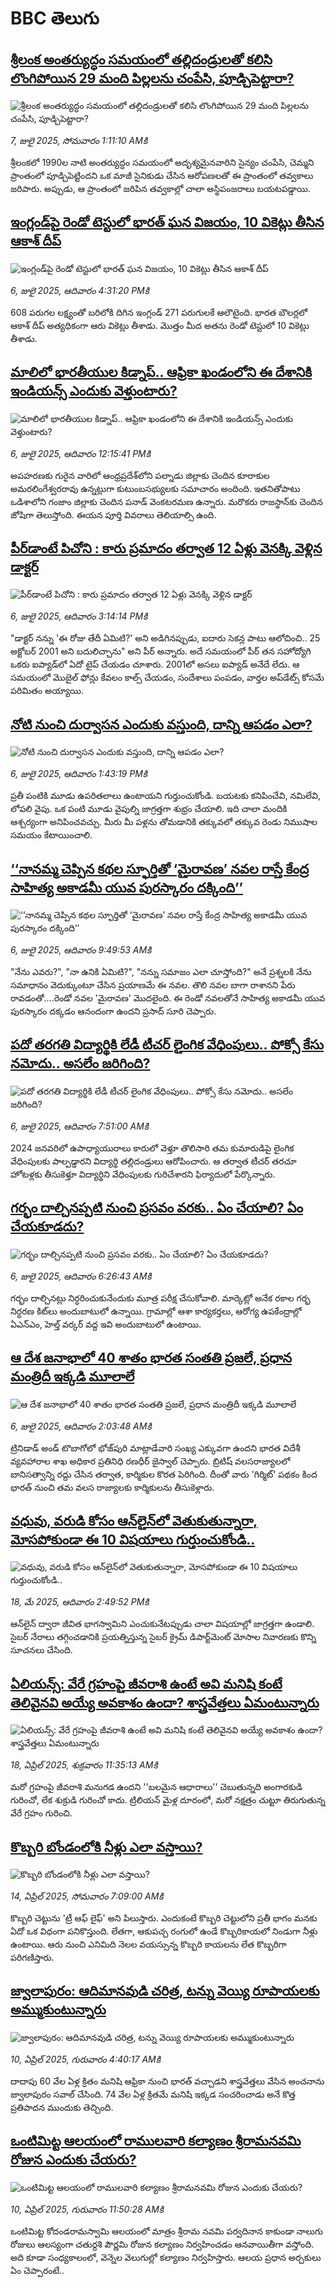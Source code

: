 # BBC తెలుగు## [శ్రీలంక అంతర్యుద్ధం సమయంలో తల్లిదండ్రులతో కలిసి లొంగిపోయిన 29 మంది పిల్లలను చంపేసి, పూడ్చిపెట్టారా?](https://www.bbc.com/telugu/articles/cx20ld25gggo?at_campaign=githubrss)![శ్రీలంక అంతర్యుద్ధం సమయంలో తల్లిదండ్రులతో కలిసి లొంగిపోయిన 29 మంది పిల్లలను చంపేసి, పూడ్చిపెట్టారా?](https://ichef.bbci.co.uk/ace/ws/240/cpsprodpb/a398/live/faf63130-5a74-11f0-b5c5-012c5796682d.jpg)_7, జులై 2025, సోమవారం 1:11:10 AMకి_శ్రీలంకలో 1990ల నాటి అంతర్యుద్ధం సమయంలో అదృశ్యమైనవారిని సైన్యం చంపేసి, చెమ్మని ప్రాంతంలో పూడ్చిపెట్టిందని ఒక మాజీ సైనికుడు చేసిన ఆరోపణలతో ఈ ప్రాంతంలో తవ్వకాలు జరిపారు. అప్పుడు, ఆ ప్రాంతంలో జరిపిన తవ్వకాల్లో చాలా అస్థిపంజరాలు బయటపడ్డాయి.## [ఇంగ్లండ్‌‌పై రెండో టెస్టులో భారత్ ఘన విజయం, 10 వికెట్లు తీసిన ఆకాశ్ దీప్](https://www.bbc.com/telugu/articles/cx2vn19z222o?at_campaign=githubrss)![ఇంగ్లండ్‌‌పై రెండో టెస్టులో భారత్ ఘన విజయం, 10 వికెట్లు తీసిన ఆకాశ్ దీప్](https://ichef.bbci.co.uk/ace/ws/240/cpsprodpb/e238/live/2043ff10-5a86-11f0-bbc9-6308966b6c56.jpg)_6, జులై 2025, ఆదివారం 4:31:20 PMకి_608 పరుగల లక్ష్యంతో బరిలోకి దిగిన ఇంగ్లండ్ 271 పరుగులకే ఆలౌటైంది. భారత బౌలర్లలో ఆకాశ్ దీప్ అత్యధికంగా ఆరు వికెట్లు తీశాడు. మొత్తం మీద అతను రెండో టెస్టులో 10 వికెట్లు తీశాడు.## [మాలిలో భారతీయుల కిడ్నాప్.. ఆఫ్రికా ఖండంలోని ఈ దేశానికి ఇండియన్స్ ఎందుకు వెళ్తుంటారు?](https://www.bbc.com/telugu/articles/cnvmeg4ze16o?at_campaign=githubrss)![మాలిలో భారతీయుల కిడ్నాప్.. ఆఫ్రికా ఖండంలోని ఈ దేశానికి ఇండియన్స్ ఎందుకు వెళ్తుంటారు?](https://ichef.bbci.co.uk/ace/ws/240/cpsprodpb/1d00/live/2884faa0-5a5c-11f0-8ff4-7f51ebdc4d29.jpg)_6, జులై 2025, ఆదివారం 12:15:41 PMకి_అపహరణకు గురైన వారిలో ఆంధ్రప్రదేశ్‌లోని పల్నాడు జిల్లాకు చెందిన కూరాకుల అమరలింగేశ్వరరావు ఉన్నట్లుగా కుటుంబసభ్యులకు సమాచారం అందింది. ఇతనితోపాటు ఒడిశాలోని గంజాం జిల్లాకు చెందిన పనాడ్ వెంకటరమణ ఉన్నారు. మరొకరు రాజస్థాన్‌కు చెందిన జోషిగా తెలుస్తోంది. ఈయన పూర్తి వివరాలు తెలియాల్సి ఉంది.## [పీర్‌డాంటే పిచోని : కారు ప్రమాదం తర్వాత 12 ఏళ్లు వెనక్కి వెళ్లిన డాక్టర్](https://www.bbc.com/telugu/articles/clym1dpd3nqo?at_campaign=githubrss)![పీర్‌డాంటే పిచోని : కారు ప్రమాదం తర్వాత 12 ఏళ్లు వెనక్కి వెళ్లిన డాక్టర్](https://ichef.bbci.co.uk/ace/ws/240/cpsprodpb/bdc0/live/7b1ae5d0-5a71-11f0-b5c5-012c5796682d.jpg)_6, జులై 2025, ఆదివారం 3:14:14 PMకి_"డాక్టర్ నన్ను 'ఈ రోజు తేదీ ఏమిటి?' అని అడిగినప్పుడు, ఐదారు సెకన్ల పాటు ఆలోచించి.. 25 అక్టోబర్ 2001 అని బదులిచ్చాను" అని పీర్ అన్నారు.
అదే సమయంలో పీర్  తన సహోద్యోగి ఒకరు ఐప్యాడ్‌లో ఏదో టైప్ చేయడం చూశారు. 2001లో అసలు ఐప్యాడ్ అనేదే లేదు. ఆ సమయంలో మొబైల్ ఫోన్లు కేవలం కాల్స్ చేయడం, సందేశాలు పంపడం, వార్తల అప్‌డేట్స్ కోసమే పరిమితం అయ్యాయి.## [నోటి నుంచి దుర్వాసన ఎందుకు వస్తుంది, దాన్ని ఆపడం ఎలా?](https://www.bbc.com/telugu/articles/c80pg021zxyo?at_campaign=githubrss)![నోటి నుంచి దుర్వాసన ఎందుకు వస్తుంది, దాన్ని ఆపడం ఎలా?](https://ichef.bbci.co.uk/ace/ws/240/cpsprodpb/1975/live/f2d63c10-5836-11f0-af0c-b19c75e243db.jpg)_6, జులై 2025, ఆదివారం 1:43:19 PMకి_ప్రతీ పంటికి మూడు ఉపరితలాలు ఉంటాయని గుర్తుంచుకోండి.  బయటకు కనిపించేవి, నమిలేవి, లోపలి వైపు.  ఒక పంటి మూడు వైపుల్ని జాగ్రత్తగా శుభ్రం చేయాలి.  ఇది చాలా మందికి ఆశ్చర్యంగా అనిపించవచ్చు.  మీరు మీ పళ్లను తోమడానికి తక్కువలో తక్కువ  రెండు నిముషాల సమయం కేటాయించాలి.## [‘‘నానమ్మ చెప్పిన కథల స్ఫూర్తితో ‘మైరావణ’ నవల రాస్తే కేంద్ర సాహిత్య అకాడమీ యువ పురస్కారం దక్కింది’’](https://www.bbc.com/telugu/articles/c335ppj7prlo?at_campaign=githubrss)![‘‘నానమ్మ చెప్పిన కథల స్ఫూర్తితో ‘మైరావణ’ నవల రాస్తే కేంద్ర సాహిత్య అకాడమీ యువ పురస్కారం దక్కింది’’](https://ichef.bbci.co.uk/ace/ws/240/cpsprodpb/eb00/live/e65ee0b0-5a4b-11f0-8926-f917894fb2a2.jpg)_6, జులై 2025, ఆదివారం 9:49:53 AMకి_"నేను ఎవరు?", "నా ఉనికి ఏమిటి?", "నన్ను సమాజం ఎలా చూస్తోంది?" అనే ప్రశ్నలకి నేను సమాధానం వెదుక్కుంటూ చేసిన ప్రయాణమే ఈ నవల. తొలి నవల బాగా రాశానని పేరు రావడంతో....రెండో నవల 'మైరావణ' మొదలైంది. ఈ రెండో నవలతోనే సాహిత్య అకాడమీ యువ పురస్కారం దక్కడం ఆనందంగా ఉందని ప్రసాద్ సూరి చెప్పారు.## [పదో తరగతి విద్యార్థికి లేడీ టీచర్ లైంగిక వేధింపులు.. పోక్సో కేసు నమోదు.. అసలేం జరిగింది? ](https://www.bbc.com/telugu/articles/c2lep9gqxxko?at_campaign=githubrss)![పదో తరగతి విద్యార్థికి లేడీ టీచర్ లైంగిక వేధింపులు.. పోక్సో కేసు నమోదు.. అసలేం జరిగింది? ](https://ichef.bbci.co.uk/ace/ws/240/cpsprodpb/7a2a/live/aaf69040-59ba-11f0-994d-9db2713c89df.jpg)_6, జులై 2025, ఆదివారం 7:51:00 AMకి_2024 జనవరిలో ఉపాధ్యాయురాలు కారులో వెళ్తూ తొలిసారి తమ కుమారుడిపై లైంగిక వేధింపులకు పాల్పడ్డారని విద్యార్థి తల్లిదండ్రులు ఆరోపించారు. ఆ తర్వాత టీచర్ తరచూ హోటళ్లకు తీసుకెళ్తూ విద్యార్థిని వేధింపులకు గురిచేశారని ఫిర్యాదులో పేర్కొన్నారు.## [గర్భం దాల్చినప్పటి నుంచి ప్రసవం వరకు.. ఏం చేయాలి? ఏం చేయకూడదు?](https://www.bbc.com/telugu/articles/c6250n5rwe4o?at_campaign=githubrss)![గర్భం దాల్చినప్పటి నుంచి ప్రసవం వరకు.. ఏం చేయాలి? ఏం చేయకూడదు?](https://ichef.bbci.co.uk/ace/ws/240/cpsprodpb/1d88/live/0ac49a50-5a22-11f0-91a6-299ea29d5821.jpg)_6, జులై 2025, ఆదివారం 6:26:43 AMకి_గర్భం దాల్చినట్లు నిర్ధరించుకునేందుకు మూత్ర పరీక్ష చేసుకోవాలి. మార్కెట్లో అనేక రకాల గర్భ నిర్ధరణ కిట్‌లు అందుబాటులో ఉన్నాయి. గ్రామాల్లో ఆశా కార్యకర్తలు, ఆరోగ్య ఉపకేంద్రాల్లో ఏఎన్ఎం, హెల్త్ వర్కర్ వద్ద ఇవి అందుబాటులో ఉంటాయి.## [ఆ దేశ జనాభాలో 40 శాతం భారత సంతతి ప్రజలే, ప్రధాన మంత్రిదీ ఇక్కడి మూలాలే](https://www.bbc.com/telugu/articles/c79q7nq3pqpo?at_campaign=githubrss)![ఆ దేశ జనాభాలో 40 శాతం భారత సంతతి ప్రజలే, ప్రధాన మంత్రిదీ ఇక్కడి మూలాలే](https://ichef.bbci.co.uk/ace/ws/240/cpsprodpb/82e2/live/4cf0ce90-5a0d-11f0-bb55-3dcfa5bc806e.jpg)_6, జులై 2025, ఆదివారం 2:03:48 AMకి_ట్రినిడాడ్ అండ్ టొబాగోలో భోజ్‌పురి మాట్లాడేవారి సంఖ్య ఎక్కువగా ఉందని భారత విదేశీ వ్యవహారాల శాఖ అధికార ప్రతినిధి రణధీర్ జైస్వాల్ చెప్పారు.
బ్రిటిష్ వలసరాజ్యాలలో బానిసత్వాన్ని రద్దు చేసిన తర్వాత, కార్మికుల కొరత పెరిగింది. దీంతో వారు 'గిర్మిట్' పథకం కింద భారత్‌ నుంచి తమ వలస రాజ్యాలకు కార్మికులను తీసుకెళ్లారు.## [వధువు, వరుడి కోసం ఆన్‌లైన్‌లో వెతుకుతున్నారా, మోసపోకుండా ఈ 10 విషయాలు గుర్తుంచుకోండి..](https://www.bbc.com/telugu/articles/c5yrny82136o?at_campaign=githubrss)![వధువు, వరుడి కోసం ఆన్‌లైన్‌లో వెతుకుతున్నారా, మోసపోకుండా ఈ 10 విషయాలు గుర్తుంచుకోండి..](https://ichef.bbci.co.uk/ace/ws/240/cpsprodpb/74cc/live/3f04f8a0-28fe-11f0-8c66-ebf25fc2cfef.jpg)_18, మే 2025, ఆదివారం 2:49:52 PMకి_ఆన్‌లైన్ ద్వారా జీవిత భాగస్వామిని ఎంచుకునేటప్పుడు చాలా విషయాల్లో జాగ్రత్తగా ఉండాలి. సైబర్ నేరాలు తగ్గించడానికి ప్రయత్నిస్తున్న సైబర్ క్రైమ్ డిపార్ట్‌మెంట్ మోసాల నివారణకు కొన్ని సూచనలు చేసింది.## [ఏలియన్స్: వేరే గ్రహంపై జీవరాశి ఉంటే అవి మనిషి కంటే తెలివైనవి అయ్యే అవకాశం ఉందా? శాస్త్రవేత్తలు ఏమంటున్నారు](https://www.bbc.com/telugu/articles/cn7xelz1r85o?at_campaign=githubrss)![ఏలియన్స్: వేరే గ్రహంపై జీవరాశి ఉంటే అవి మనిషి కంటే తెలివైనవి అయ్యే అవకాశం ఉందా? శాస్త్రవేత్తలు ఏమంటున్నారు](https://ichef.bbci.co.uk/ace/ws/240/cpsprodpb/b07b/live/a29a56f0-1b9b-11f0-a455-cf1d5f751d2f.png)_18, ఏప్రిల్ 2025, శుక్రవారం 11:35:13 AMకి_మరో గ్రహంపై జీవరాశి మనుగడ ఉందని ''బలమైన ఆధారాలు'' చెబుతున్నది అంగారకుడి గురించో, లేక శుక్రుడి గురించో కాదు. ట్రిలియన్ మైళ్ల దూరంలో, మరో నక్షత్రం చుట్టూ తిరుగుతున్న వేరే గ్రహం గురించి.## [కొబ్బరి బోండంలోకి నీళ్లు ఎలా వస్తాయి?](https://www.bbc.com/telugu/articles/czjn4mzxxy8o?at_campaign=githubrss)![కొబ్బరి బోండంలోకి నీళ్లు ఎలా వస్తాయి?](https://ichef.bbci.co.uk/ace/ws/240/cpsprodpb/46c5/live/684a55e0-18fd-11f0-8b11-7756b7b808cc.jpg)_14, ఏప్రిల్ 2025, సోమవారం 7:09:00 AMకి_కొబ్బరి చెట్టును 'ట్రీ ఆఫ్ లైఫ్' అని పిలుస్తారు. ఎందుకంటే కొబ్బరి చెట్టులోని ప్రతీ భాగం మనకు ఏదో ఒక విధంగా పనికొస్తుంది. లేతగా, ఆకుపచ్చ రంగులో ఉండే కొబ్బరికాయలో నిండుగా నీళ్లు ఉంటాయి. ఆరు నుంచి ఎనిమిది నెలల వయస్సున్న కొబ్బరి కాయలను లేత కొబ్బరిగా పరిగణిస్తారు.## [జ్వాలాపురం: ఆదిమానవుడి చరిత్ర, టన్ను వెయ్యి రూపాయలకు అమ్ముకుంటున్నారు ](https://www.bbc.com/telugu/articles/creqqnwdd5qo?at_campaign=githubrss)![జ్వాలాపురం: ఆదిమానవుడి చరిత్ర, టన్ను వెయ్యి రూపాయలకు అమ్ముకుంటున్నారు ](https://ichef.bbci.co.uk/ace/ws/240/cpsprodpb/765e/live/b472e2d0-15b4-11f0-842b-a7355694993d.jpg)_10, ఏప్రిల్ 2025, గురువారం 4:40:17 AMకి_దాదాపు 60 వేల ఏళ్ల క్రితం మనిషి ఆఫ్రికా నుంచి భారత్ వచ్చాడని శాస్త్రవేత్తలు వేసిన అంచనాను జ్వాలాపురం సవాల్ చేసింది. 74 వేల ఏళ్ల క్రితమే మనిషి ఇక్కడ సంచరించాడు అనే కొత్త ప్రతిపాదన ముందుకు తెచ్చింది.## [ఒంటిమిట్ట ఆలయంలో రాములవారి కల్యాణం శ్రీరామనవమి రోజున ఎందుకు చేయరు?](https://www.bbc.com/telugu/articles/ce822j5e465o?at_campaign=githubrss)![ఒంటిమిట్ట ఆలయంలో రాములవారి కల్యాణం శ్రీరామనవమి రోజున ఎందుకు చేయరు?](https://ichef.bbci.co.uk/ace/ws/240/cpsprodpb/fed5/live/25534d40-1601-11f0-b58a-6113af226972.jpg)_10, ఏప్రిల్ 2025, గురువారం 11:50:28 AMకి_ఒంటిమిట్ట కోదండరామస్వామి ఆలయంలో మాత్రం శ్రీరామ నవమి పర్వదినాన కాకుండా నాలుగు రోజులు ఆలస్యంగా చతుర్దశి పౌర్ణమి రోజున కల్యాణం నిర్వహించడం ఆనవాయితీగా వస్తోంది. అది కూడా సంధ్యకాలంలో, వెన్నెల వెలుగుల్లో కల్యాణం నిర్వహిస్తారు. ఆలయ ప్రధాన అర్చకులు ఏం చెప్పారంటే..